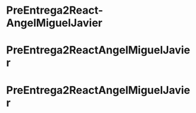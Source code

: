 # PreEntrega2React-AngelMiguelJavier
# PreEntrega2ReactAngelMiguelJavier
# PreEntrega2ReactAngelMiguelJavier
